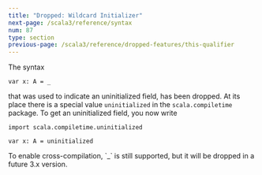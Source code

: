 ```yaml
---
title: "Dropped: Wildcard Initializer"
next-page: /scala3/reference/syntax
num: 87
type: section
previous-page: /scala3/reference/dropped-features/this-qualifier
---
```


<!-- THIS FILE HAS BEEN GENERATED BY SCALADOC PREPROCESSOR.
    The whole process of generation the docs can be found under this README: https://github.com/lampepfl/dotty/blob/master/docs/README.md
    The source file can be found here https://github.com/lampepfl/dotty/edit/master/docs/docs/reference/dropped-features/wildcard-init.md
    NOTE THAT ANY CHANGES TO THIS FILE WILL BE OVERRIDEN BY PREPROCESSOR.
-->

The syntax

<div class="snippet" scala-snippet ><div class="buttons"></div><pre><code class="language-scala"><span id="0" class="" >var x: A = _
</span></code></pre></div>

that was used to indicate an uninitialized field, has been dropped.
At its place there is a special value `uninitialized` in the `scala.compiletime` package.
To get an uninitialized field, you now write

<div class="snippet" scala-snippet ><div class="buttons"></div><pre><code class="language-scala"><span id="0" class="" >import scala.compiletime.uninitialized
</span><span id="1" class="" >
</span><span id="2" class="" >var x: A = uninitialized
</span></code></pre></div>To enable cross-compilation, `_` is still supported, but it will be dropped in a future 3.x version.
